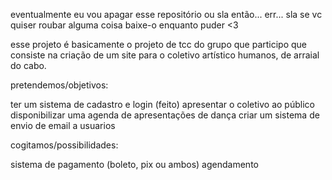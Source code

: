 eventualmente eu vou apagar esse repositório ou sla então... err... sla se vc quiser roubar alguma coisa baixe-o enquanto puder <3

esse projeto é basicamente o projeto de tcc do grupo que participo que consiste na criação de um site para o coletivo artístico humanos, de arraial do cabo.

pretendemos/objetivos:

ter um sistema de cadastro e login (feito)
apresentar o coletivo ao público
disponibilizar uma agenda de apresentações de dança
criar um sistema de envio de email a usuarios

cogitamos/possibilidades:

sistema de pagamento (boleto, pix ou ambos)
agendamento